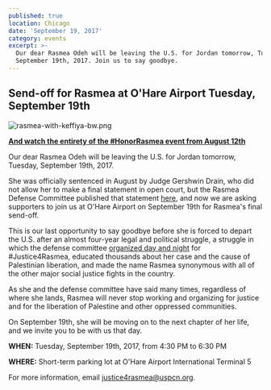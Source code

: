 ```yaml
---
published: true
location: Chicago
date: 'September 19, 2017'
category: events
excerpt: >-
  Our dear Rasmea Odeh will be leaving the U.S. for Jordan tomorrow, Tuesday,
  September 19th, 2017. Join us to say goodbye.
---
```

## Send-off for Rasmea at O'Hare Airport Tuesday, September 19th

![rasmea-with-keffiya-bw.png]({{site.baseurl}}/assets/img/rasmea-with-keffiya-bw.png)

**[And watch the entirety of the #HonorRasmea event from August 12th](https://www.youtube.com/watch?v=XaYbf3MDV2o)**

Our dear Rasmea Odeh will be leaving the U.S. for Jordan tomorrow, Tuesday, September 19th, 2017.

She was officially sentenced in August by Judge Gershwin Drain, who did not allow her to make a final statement in open court, but the Rasmea Defense Committee published that statement [here](http://justice4rasmea.org/news/2017/08/18/court-statement/), and now we are asking supporters to join us at O'Hare Airport on September 19th for Rasmea's final send-off.

This is our last opportunity to say goodbye before she is forced to depart the U.S. after an almost four-year legal and political struggle, a struggle in which the defense committee [organized day and night](http://justice4rasmea.org/news/2017/03/23/rasmea-accepts-plea-deal/) for #Justice4Rasmea, educated thousands about her case and the cause of Palestinian liberation, and made the name Rasmea synonymous with all of the other major social justice fights in the country.

As she and the defense committee have said many times, regardless of where she lands, Rasmea will never stop working and organizing for justice and for the liberation of Palestine and other oppressed communities.

On September 19th, she will be moving on to the next chapter of her life, and we invite you to be with us that day.

**WHEN:** Tuesday, September 19th, 2017, from 4:30 PM to 6:30 PM

**WHERE:** Short-term parking lot at O'Hare Airport International Terminal 5

For more information, email [justice4rasmea@uspcn.org](mailto:justice4rasmea@uspcn.org).
